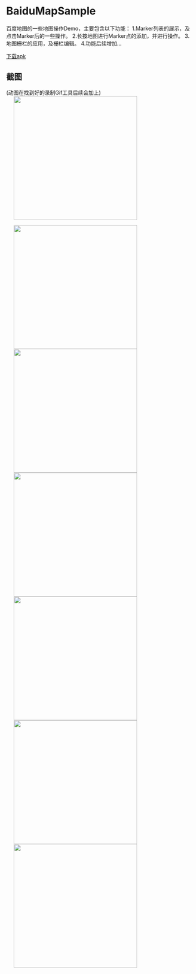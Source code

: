 # BaiduMapSample
百度地图的一些地图操作Demo，主要包含以下功能：
1.Marker列表的展示，及点击Marker后的一些操作。
2.长按地图进行Marker点的添加，并进行操作。
3.地图栅栏的应用，及栅栏编辑。
4.功能后续增加...


[下载apk](https://www.pgyer.com/bD6K)


## 截图
(动图在找到好的录制Gif工具后续会加上)
<img src="https://github.com/SuperRioo/BaiduMapSample/blob/master/pictures/CEB9CF2F46BB65566AC4879FA968F6E4.jpg" width="330" hspace="20" />

<img src="https://github.com/SuperRioo/BaiduMapSample/blob/master/pictures/03EB42FCDD6FCE29A24545F88A6C2F88.jpg" width="330" hspace="20" />

<img src="https://github.com/SuperRioo/BaiduMapSample/blob/master/pictures/BAC7C6EAA06D4F25B2B27E14A85BB28F.jpg" width="330" hspace="20" />

<img src="https://github.com/SuperRioo/BaiduMapSample/blob/master/pictures/5507E01BAE94301AC6DF504E0300B3C4.jpg" width="330" hspace="20" />

<img src="https://github.com/SuperRioo/BaiduMapSample/blob/master/pictures/678BFD50F597229AAAB9DE47F1C685FB.jpg" width="330" hspace="20" />

<img src="https://github.com/SuperRioo/BaiduMapSample/blob/master/pictures/F1E2780A2B1539D078A557C4E284C9E3.jpg" width="330" hspace="20" />

<img src="https://github.com/SuperRioo/BaiduMapSample/blob/master/pictures/CDC56341E6BE638C9DCFACF5393D1958.jpg" width="330" hspace="20" />

